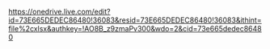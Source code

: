 https://onedrive.live.com/edit?id=73E665DEDEC86480!36083&resid=73E665DEDEC86480!36083&ithint=file%2cxlsx&authkey=!AO8B_z9zmaPv300&wdo=2&cid=73e665dedec86480